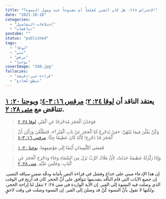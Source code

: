 ```yaml
---
title: "الإعتراض ٢٤٨، هل كان القبر مُغلقاً أم مفتوحاً عند وصول النسوة؟"
date: "2021-10-18"
categories:
  - "إختلافات-التفاصيل"
  - "تناقضات"
youtube: ""
status: "published"
tags:
  - "لوقا"
  - "متى"
  - "مرقس"
  - "يوحنا"
coverImage: "248.jpg"
fallacies:
  - "قراءة-غير-دقيقة"
  - "منطق-مُخادع"
---
```


## **يعتقد الناقد أن [لوقا ٢٤: ٢](https://my.bible.com/bible/101/LUK.24.2)؛ [مرقس ١٦: ٣-٤](https://my.bible.com/bible/101/MRK.16.3-4)؛ و[يوحنا ٢٠: ١](https://my.bible.com/bible/101/JHN.20.10) تتناقض مع [متى ٢٨: ٢](https://my.bible.com/bible/101/MAT.28.2).**

> فَوَجَدْنَ ٱلْحَجَرَ مُدَحْرَجًا عَنِ ٱلْقَبْرِ، [لوقا ٢٤: ٢](https://my.bible.com/bible/101/LUK.24.2)

> وَكُنَّ يَقُلْنَ فِيمَا بَيْنَهُنَّ: «مَنْ يُدَحْرِجُ لَنَا ٱلْحَجَرَ عَنْ بَابِ ٱلْقَبْرِ؟». فَتَطَلَّعْنَ وَرَأَيْنَ أَنَّ ٱلْحَجَرَ قَدْ دُحْرِجَ! لِأَنَّهُ كَانَ عَظِيمًا جِدًّا. [مرقس ١٦: ٣-٤](https://my.bible.com/bible/101/MRK.16.3-4)

> فَمَضَى ٱلتِّلْمِيذَانِ أَيْضًا إِلَى مَوْضِعِهِمَا. [يوحنا ٢٠: ١](https://my.bible.com/bible/101/JHN.20.10)

> وَإِذَا زَلْزَلَةٌ عَظِيمَةٌ حَدَثَتْ، لِأَنَّ مَلَاكَ ٱلرَّبِّ نَزَلَ مِنَ ٱلسَّمَاءِ وَجَاءَ وَدَحْرَجَ ٱلْحَجَرَ عَنِ ٱلْبَابِ، وَجَلَسَ عَلَيْهِ. [متى ٢٨: ٢](https://my.bible.com/bible/101/MAT.28.2)

إن هذا الإدعاء مبني على خداعٍ وفشل في قراءة النص بأمانة ودقّة ضمن سياقه النصي. إن جميع الآيات التي قام الناقد بتقديمها تتوافق على أنَّ الحجر كان قد أُزيح في الوقت الذي وصلت فيه النسوة إلى القبر. إن الآية الواردة في متى ٢٨: ٢ تنقل لنا إزاحة الحجر، ولكنها لا تقول بأنَّ النسوة كُنَّ قد وصلنَ إلى القبر. إن النسوة وصلت في وقت لاحقٍ.
